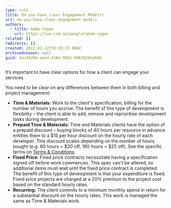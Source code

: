 ```yaml
---
type: rule
title: Do you have clear Engagement Models?
uri: do-you-have-clear-engagement-models
authors: 
  - title: Adam Cogan
    url: https://ssw.com.au/people/adam-cogan
related: []
redirects: []
created: 2012-03-22T19:28:37.000Z
archivedreason: null
guid: 5ec4430a-aacd-410a-95b1-5062b2bba588
---
```

It’s important to have clear options for how a client can engage your services. 

You need to be clear on any differences between them in both billing and project management: 

<!--endintro-->

* **Time & Materials:** Work to the client's specification, billing for the number of hours you accrue. The benefit of this type of development is flexibility – the client is able to add, remove and reprioritise development tasks during development.
* **Prepaid Time & Materials:** Time and Materials clients have the option of a prepaid discount – buying blocks of 40 hours per resource in advance entitles them to a $15 per hour discount on the hourly rate of each developer. This discount scales depending on the number of hours bought (e.g. 80 hours = $20 off, 160 hours = $25 off). See the specific terms on [Terms & Conditions](https://www.ssw.com.au/terms-and-conditions).
* **Fixed Price:** Fixed price contracts necessitate having a specification signed off before work commences. This spec can't be altered, so additional items must wait until the fixed price contract is completed. The benefit of this type of development is that your expenditure is fixed. Fixed price projects are charged at a 20% premium to the project cost based on the standard hourly rates.
* **Recurring:** The client commits to a minimum monthly spend in return for a substantial discount on the hourly rates. This work is managed the same as Time & Materials work.
